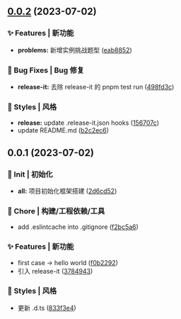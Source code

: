 ## [0.0.2](https://github.com/iamzjt-front-end/js-achieve-challenges/compare/v0.0.1...v0.0.2) (2023-07-02)

### ✨ Features | 新功能

- **problems:** 新增实例挑战题型 ([eab8852](https://github.com/iamzjt-front-end/js-achieve-challenges/commit/eab88523bf2824dfee4afd84b228dd8185fb8c80))

### 🐛 Bug Fixes | Bug 修复

- **release-it:** 去除 release-it 的 pnpm test run ([498fd3c](https://github.com/iamzjt-front-end/js-achieve-challenges/commit/498fd3c321aa165c43a3b01519ab97414862a3c7))

### 💄 Styles | 风格

- **release:** update .release-it.json hooks ([156707c](https://github.com/iamzjt-front-end/js-achieve-challenges/commit/156707ce8805f9ecd39c75d6adabf652402a2565))
- update README.md ([b2c2ec6](https://github.com/iamzjt-front-end/js-achieve-challenges/commit/b2c2ec68364b540d47b9efe5c4334ad62da7e70a))

## 0.0.1 (2023-07-02)

### 🎉 Init | 初始化

- **all:** 项目初始化框架搭建 ([2d6cd52](https://github.com/iamzjt-front-end/js-achieve-challenges/commit/2d6cd52cd81fa95666976c99877710508c5e2a6e))

### 🚀 Chore | 构建/工程依赖/工具

- add .eslintcache into .gitignore ([f2bc5a6](https://github.com/iamzjt-front-end/js-achieve-challenges/commit/f2bc5a6f010cc2509cb181b6180534ff22503f48))

### ✨ Features | 新功能

- first case -> hello world ([f0b2292](https://github.com/iamzjt-front-end/js-achieve-challenges/commit/f0b229200eb274ebee1158ba1402d3eae848937a))
- 引入 release-it ([3784943](https://github.com/iamzjt-front-end/js-achieve-challenges/commit/3784943febcb76a08ad84d12189596515dac07b0))

### 💄 Styles | 风格

- 更新 .d.ts ([833f3e4](https://github.com/iamzjt-front-end/js-achieve-challenges/commit/833f3e45a2cabe180e04866b06fdd905e84f7edb))
